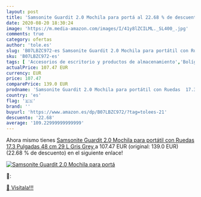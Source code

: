 ```yaml
---
layout: post
title: 'Samsonite Guardit 2.0 Mochila para portá al 22.68 % de descuento'
date: 2020-08-20 18:30:24
image: 'https://m.media-amazon.com/images/I/41y8lZCILML._SL400_.jpg'
comments: true
category: ofertas
author: 'tole.es'
slug: 'B07LBZC972-es Samsonite Guardit 2.0 Mochila para portátil con Ruedas...'
sku: 'B07LBZC972-es'
tags: [ 'Accesorios de escritorio y productos de almacenamiento','Bolígrafos, lápices y útiles de escritura','Costura y manualidades','Dibujo','Estuches escolares','Hogar y cocina','Lápices','Marcadores','Material de oficina','Materiales de dibujo','Materiales, organizadores y dispensadores de escritorio','Oficina y papelería','Portaminas','Rotuladores y subrayadores','Subrayadores','mochila', ]
actualPrice: 107.47 EUR
currency: EUR
price: 107.47
comparePrice: 139.0 EUR
prodname: 'Samsonite Guardit 2.0 Mochila para portátil con Ruedas  17.3 Pulgadas  48 cm  29 L  Gris  Grey '
country: 'es'
flag: '🇪🇸'
brand: ''
buyurl: 'https://www.amazon.es/dp/B07LBZC972/?tag=tolees-21'
descuento: '22.68'
average: '109.22999999999999'
---
```


Ahora mismo tienes [Samsonite Guardit 2.0 Mochila para portátil con Ruedas  17.3 Pulgadas  48 cm  29 L  Gris  Grey ](https://www.amazon.es/dp/B07LBZC972/?tag=tolees-21) a 107.47 EUR (original: 139.0 EUR) (22.68 %  de descuento) en el siguiente enlace!

[![Samsonite Guardit 2.0 Mochila para portá](https://m.media-amazon.com/images/I/41y8lZCILML._SL400_.jpg)](https://www.amazon.es/dp/B07LBZC972/?tag=tolees-21)

🔎:


[🛒 Visítala!!!](https://www.amazon.es/dp/B07LBZC972/?tag=tolees-21)
